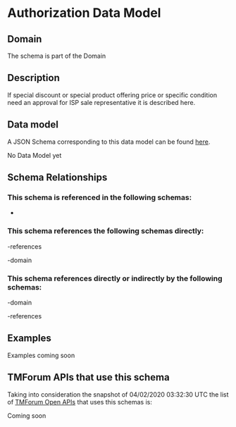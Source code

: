 # Authorization Data Model

## Domain

The  schema is part of the  Domain

## Description

If special discount or special product offering price or specific condition need an approval for ISP sale representative it is described here.

## Data model

A JSON Schema corresponding to this data model can be found
[here](https://github.com/tmforum-rand/schemas/blob/candidates/Customer/Authorization.schema.json).

No Data Model yet

## Schema Relationships

### This schema is referenced in the following schemas:

-

### This schema references the following schemas directly:

-references

-domain

### This schema references directly or indirectly by the following schemas:

-domain

-references



## Examples

Examples coming soon

## TMForum APIs that use this schema

Taking into consideration the snapshot of 04/02/2020 03:32:30 UTC the list of [TMForum Open APIs](https://www.tmforum.org/open-apis/) that uses this schemas is:

Coming soon
